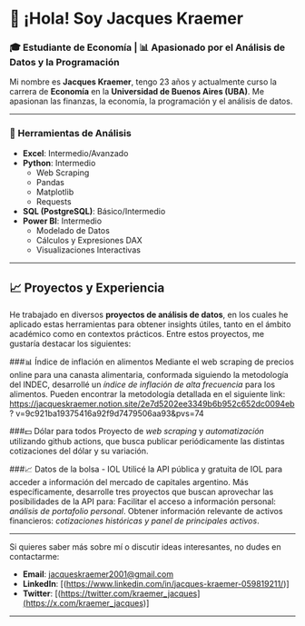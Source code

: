 # 👋 ¡Hola! Soy Jacques Kraemer

### 🎓 Estudiante de Economía | 📊 Apasionado por el Análisis de Datos y la Programación

Mi nombre es **Jacques Kraemer**, tengo 23 años y actualmente curso la carrera de **Economía** en la **Universidad de Buenos Aires (UBA)**. Me apasionan las finanzas, la economía, la programación y el análisis de datos. 

---

### 🔧 Herramientas de Análisis

- **Excel**: Intermedio/Avanzado
- **Python**: Intermedio
  - Web Scraping
  - Pandas
  - Matplotlib
  - Requests
- **SQL (PostgreSQL)**: Básico/Intermedio
- **Power BI**: Intermedio
  - Modelado de Datos
  - Cálculos y Expresiones DAX
  - Visualizaciones Interactivas

---

## 📈 Proyectos y Experiencia

He trabajado en diversos **proyectos de análisis de datos**, en los cuales he aplicado estas herramientas para obtener insights útiles, tanto en el ámbito académico como en contextos prácticos. Entre estos proyectos, me gustaría destacar los siguientes:

  ###📊 Índice de inflación en alimentos 
  Mediante el web scraping de precios online para una canasta alimentaria, conformada siguiendo la metodología del INDEC, desarrollé un *índice de inflación de alta frecuencia* para los alimentos. Pueden encontrar la metodología detallada en el siguiente link: https://jacqueskraemer.notion.site/2e7d5202ee3349b6b952c652dc0094eb? v=9c921ba19375416a92f9d7479506aa93&pvs=74

  ###💵 Dólar para todos
  Proyecto de *web scraping* y *automatización* utilizando github actions, que busca publicar periódicamente las distintas cotizaciones del dólar y su variación.

  ###📈 Datos de la bolsa - IOL 
  Utilicé la API pública y gratuita de IOL para acceder a información del mercado de capitales argentino. Más específicamente, desarrolle tres proyectos que buscan aprovechar las posibilidades de la API para:
Facilitar el acceso a información personal: *análisis de portafolio personal*.
Obtener información relevante de activos financieros: *cotizaciones históricas y panel de principales activos*.


---

Si quieres saber más sobre mí o discutir ideas interesantes, no dudes en contactarme:

- **Email**: [jacqueskraemer2001@gmail.com](mailto:jacqueskraemer2001@gmail.com)
- **LinkedIn**: [(https://www.linkedin.com/in/jacques-kraemer-059819211/)]
- **Twitter**: [(https://twitter.com/kraemer_jacques](https://x.com/kraemer_jacques)]

---
